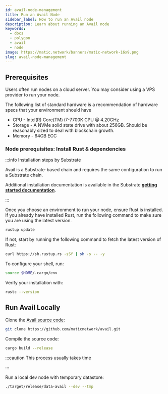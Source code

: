 ```yaml
---
id: avail-node-management
title: Run an Avail Node
sidebar_label: How to run an Avail node
description: Learn about running an Avail node
keywords:
  - docs
  - polygon
  - avail
  - node
image: https://matic.network/banners/matic-network-16x9.png 
slug: avail-node-management
---
```


## Prerequisites

Users often run nodes on a cloud server. You may consider using a VPS provider to run your node.

The following list of standard hardware is a recommendation of hardware specs that your environment should have 

* CPU - Intel(R) Core(TM) i7-7700K CPU @ 4.20GHz
* Storage - A NVMe solid state drive with about 256GB. Should be reasonably sized to deal with blockchain growth. 
* Memory - 64GB ECC

### Node prerequisites: Install Rust & dependencies

:::info Installation steps by Substrate

Avail is a Substrate-based chain and requires the same configuration to run a Substrate chain.

Additional installation documentation is available in the Substrate 
**[getting started documentation](https://docs.substrate.io/v3/getting-started/installation/)**.

:::

Once you choose an environment to run your node, ensure Rust is installed.
If you already have installed Rust, run the following command to make sure you are using the latest version.

```sh
rustup update
```

If not, start by running the following command to fetch the latest version of Rust:

```sh
curl https://sh.rustup.rs -sSf | sh -s -- -y
```

To configure your shell, run:

```sh
source $HOME/.cargo/env
```

Verify your installation with:

```sh
rustc --version
```

## Run Avail Locally

Clone the [Avail source code](https://github.com/maticnetwork/avail):

```sh
git clone https://github.com/maticnetwork/avail.git
```

Compile the source code:

```sh
cargo build --release
```

:::caution This process usually takes time

:::

Run a local dev node with temporary datastore:

```sh
./target/release/data-avail --dev --tmp
```
